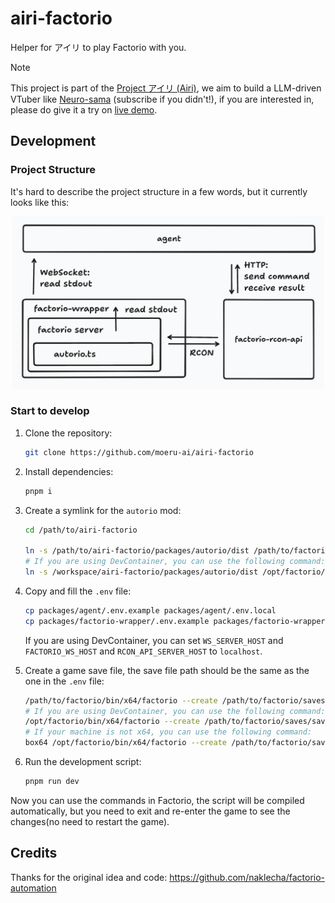 # airi-factorio

Helper for アイリ to play Factorio with you.

> [!NOTE]
>
> This project is part of the [Project アイリ (Airi)](https://github.com/moeru-ai/airi), we aim to build a LLM-driven VTuber like [Neuro-sama](https://www.youtube.com/@Neurosama) (subscribe if you didn't!), if you are interested in, please do give it a try on [live demo](https://airi.moeru.ai).

## Development

### Project Structure

It's hard to describe the project structure in a few words, but it currently looks like this:

<div style="max-width: 500px; margin: 0 auto;">

![project-structure](./project-structure.png)

</div>

### Start to develop

1. Clone the repository:

    ```bash
    git clone https://github.com/moeru-ai/airi-factorio
    ```

2. Install dependencies:

    ```bash
    pnpm i
    ```

3. Create a symlink for the `autorio` mod:

    ```bash
    cd /path/to/airi-factorio

    ln -s /path/to/airi-factorio/packages/autorio/dist /path/to/factorio/data/autorio
    # If you are using DevContainer, you can use the following command:
    ln -s /workspace/airi-factorio/packages/autorio/dist /opt/factorio/data/autorio
    ```

4. Copy and fill the `.env` file:

    ```bash
    cp packages/agent/.env.example packages/agent/.env.local
    cp packages/factorio-wrapper/.env.example packages/factorio-wrapper/.env.local
    ```

    If you are using DevContainer, you can set `WS_SERVER_HOST` and `FACTORIO_WS_HOST` and `RCON_API_SERVER_HOST` to `localhost`.

5. Create a game save file, the save file path should be the same as the one in the `.env` file:

    ```bash
    /path/to/factorio/bin/x64/factorio --create /path/to/factorio/saves/save.zip
    # If you are using DevContainer, you can use the following command:
    /opt/factorio/bin/x64/factorio --create /path/to/factorio/saves/save.zip
    # If your machine is not x64, you can use the following command:
    box64 /opt/factorio/bin/x64/factorio --create /path/to/factorio/saves/save.zip
    ```

6. Run the development script:

    ```bash
    pnpm run dev
    ```

Now you can use the commands in Factorio, the script will be compiled automatically, but you need to exit and re-enter the game to see the changes(no need to restart the game).

## Credits

Thanks for the original idea and code: https://github.com/naklecha/factorio-automation
